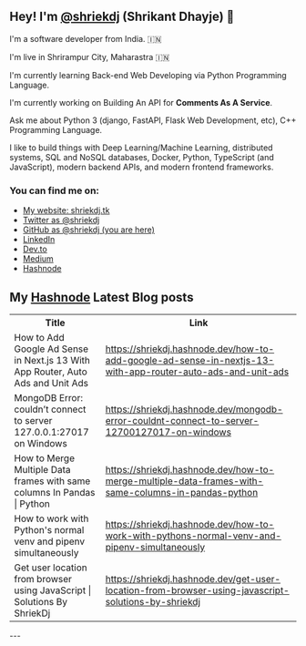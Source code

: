 ## Hey! I'm [@shriekdj](https://twitter.com/shriekdj) (Shrikant Dhayje) 👋

I'm a software developer from India. :india:

I'm live in Shrirampur City, Maharastra :india:

I'm currently learning Back-end Web Developing via Python Programming Language.

I'm currently working on Building An API for **Comments As A Service**.

Ask me about Python 3 (django, FastAPI, Flask Web Development, etc), C++ Programming Language.

I like to build things with Deep Learning/Machine Learning, distributed systems, SQL and NoSQL databases, Docker, Python, TypeScript (and JavaScript), modern backend APIs, and modern frontend frameworks.

### You can find me on:

* [My website: shriekdj.tk](https://shriekdj.tk/)
* [Twitter as @shriekdj](https://twitter.com/shriekdj)
* [GitHub as @shriekdj (you are here)](https://github.com/shriekdj)
* [LinkedIn](https://www.linkedin.com/in/shriekdj/)
* [Dev.to](https://dev.to/shriekdj)
* [Medium](https://shriekdj.medium.com/)
* [Hashnode](https://shriekdj.hashnode.dev)


<!--
**shriekdj/shriekdj** is a ✨ _special_ ✨ repository because its `README.md` (this file) appears on your GitHub profile.

Here are some ideas to get you started:

- 🔭 I’m currently working on ...
- 🌱 I’m currently learning ...
- 👯 I’m looking to collaborate on ...
- 🤔 I’m looking for help with ...
- 💬 Ask me about ...
- 📫 How to reach me: ...
- 😄 Pronouns: ...
- ⚡ Fun fact: ...
-->

## My [Hashnode](https://shriekdj.hashnode.dev/) Latest Blog posts
<table>
  <tr><th>Title</th><th>Link</th></tr>
  <!-- BLOG-POST-LIST:START --><tr><td>How to Add Google Ad Sense in Next.js 13 With App Router, Auto Ads and Unit Ads</td><td><a href='https://shriekdj.hashnode.dev/how-to-add-google-ad-sense-in-nextjs-13-with-app-router-auto-ads-and-unit-ads' target='_blank'>https://shriekdj.hashnode.dev/how-to-add-google-ad-sense-in-nextjs-13-with-app-router-auto-ads-and-unit-ads</a></td></tr><tr><td>MongoDB Error: couldn’t connect to server 127.0.0.1:27017 on Windows</td><td><a href='https://shriekdj.hashnode.dev/mongodb-error-couldnt-connect-to-server-12700127017-on-windows' target='_blank'>https://shriekdj.hashnode.dev/mongodb-error-couldnt-connect-to-server-12700127017-on-windows</a></td></tr><tr><td>How to Merge Multiple Data frames with same columns In Pandas | Python</td><td><a href='https://shriekdj.hashnode.dev/how-to-merge-multiple-data-frames-with-same-columns-in-pandas-python' target='_blank'>https://shriekdj.hashnode.dev/how-to-merge-multiple-data-frames-with-same-columns-in-pandas-python</a></td></tr><tr><td>How to work with Python&#39;s normal venv and pipenv simultaneously</td><td><a href='https://shriekdj.hashnode.dev/how-to-work-with-pythons-normal-venv-and-pipenv-simultaneously' target='_blank'>https://shriekdj.hashnode.dev/how-to-work-with-pythons-normal-venv-and-pipenv-simultaneously</a></td></tr><tr><td>Get user location from browser using JavaScript | Solutions By ShriekDj</td><td><a href='https://shriekdj.hashnode.dev/get-user-location-from-browser-using-javascript-solutions-by-shriekdj' target='_blank'>https://shriekdj.hashnode.dev/get-user-location-from-browser-using-javascript-solutions-by-shriekdj</a></td></tr><!-- BLOG-POST-LIST:END -->
</table>
---
